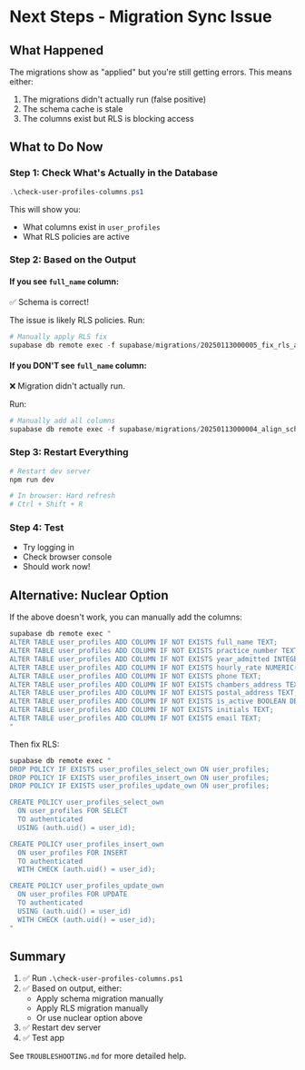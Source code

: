 # Next Steps - Migration Sync Issue

## What Happened

The migrations show as "applied" but you're still getting errors. This means either:
1. The migrations didn't actually run (false positive)
2. The schema cache is stale
3. The columns exist but RLS is blocking access

## What to Do Now

### Step 1: Check What's Actually in the Database

```powershell
.\check-user-profiles-columns.ps1
```

This will show you:
- What columns exist in `user_profiles`
- What RLS policies are active

### Step 2: Based on the Output

#### If you see `full_name` column:
✅ Schema is correct!

The issue is likely RLS policies. Run:
```powershell
# Manually apply RLS fix
supabase db remote exec -f supabase/migrations/20250113000005_fix_rls_and_missing_columns.sql
```

#### If you DON'T see `full_name` column:
❌ Migration didn't actually run.

Run:
```powershell
# Manually add all columns
supabase db remote exec -f supabase/migrations/20250113000004_align_schema_with_database.sql
```

### Step 3: Restart Everything

```powershell
# Restart dev server
npm run dev

# In browser: Hard refresh
# Ctrl + Shift + R
```

### Step 4: Test

- Try logging in
- Check browser console
- Should work now!

## Alternative: Nuclear Option

If the above doesn't work, you can manually add the columns:

```powershell
supabase db remote exec "
ALTER TABLE user_profiles ADD COLUMN IF NOT EXISTS full_name TEXT;
ALTER TABLE user_profiles ADD COLUMN IF NOT EXISTS practice_number TEXT;
ALTER TABLE user_profiles ADD COLUMN IF NOT EXISTS year_admitted INTEGER;
ALTER TABLE user_profiles ADD COLUMN IF NOT EXISTS hourly_rate NUMERIC(10,2) DEFAULT 0;
ALTER TABLE user_profiles ADD COLUMN IF NOT EXISTS phone TEXT;
ALTER TABLE user_profiles ADD COLUMN IF NOT EXISTS chambers_address TEXT;
ALTER TABLE user_profiles ADD COLUMN IF NOT EXISTS postal_address TEXT;
ALTER TABLE user_profiles ADD COLUMN IF NOT EXISTS is_active BOOLEAN DEFAULT true;
ALTER TABLE user_profiles ADD COLUMN IF NOT EXISTS initials TEXT;
ALTER TABLE user_profiles ADD COLUMN IF NOT EXISTS email TEXT;
"
```

Then fix RLS:
```powershell
supabase db remote exec "
DROP POLICY IF EXISTS user_profiles_select_own ON user_profiles;
DROP POLICY IF EXISTS user_profiles_insert_own ON user_profiles;
DROP POLICY IF EXISTS user_profiles_update_own ON user_profiles;

CREATE POLICY user_profiles_select_own
  ON user_profiles FOR SELECT
  TO authenticated
  USING (auth.uid() = user_id);

CREATE POLICY user_profiles_insert_own
  ON user_profiles FOR INSERT
  TO authenticated
  WITH CHECK (auth.uid() = user_id);

CREATE POLICY user_profiles_update_own
  ON user_profiles FOR UPDATE
  TO authenticated
  USING (auth.uid() = user_id)
  WITH CHECK (auth.uid() = user_id);
"
```

## Summary

1. ✅ Run `.\check-user-profiles-columns.ps1`
2. ✅ Based on output, either:
   - Apply schema migration manually
   - Apply RLS migration manually
   - Or use nuclear option above
3. ✅ Restart dev server
4. ✅ Test app

See `TROUBLESHOOTING.md` for more detailed help.
